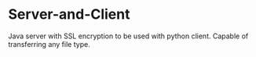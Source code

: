 # Server-and-Client
Java server with SSL encryption to be used with python client. Capable of transferring any file type.
